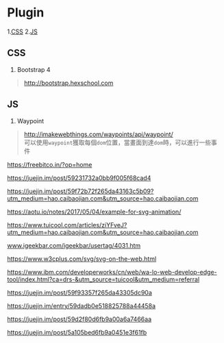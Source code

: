 # Plugin
1.[CSS](#css)
2.[JS](#js)
## <span id="css">CSS</span>
1. Bootstrap 4
> http://bootstrap.hexschool.com

## <span id="js">JS</span>
1. Waypoint
> http://imakewebthings.com/waypoints/api/waypoint/<br>
> 可以使用`waypoint`獲取每個`dom`位置，當畫面到達`dom`時，可以進行一些事件

https://freebitco.in/?op=home

https://juejin.im/post/59231732a0bb9f005f68cad4

https://juejin.im/post/59f72b72f265da43163c5b09?utm_medium=hao.caibaojian.com&utm_source=hao.caibaojian.com

https://aotu.io/notes/2017/05/04/example-for-svg-animation/

https://www.tuicool.com/articles/ziYFveJ?utm_medium=hao.caibaojian.com&utm_source=hao.caibaojian.com

www.igeekbar.com/igeekbar/usertag/4031.htm

https://www.w3cplus.com/svg/svg-on-the-web.html

https://www.ibm.com/developerworks/cn/web/wa-lo-web-develop-edge-tool/index.html?ca=drs-&utm_source=tuicool&utm_medium=referral

https://juejin.im/post/59f93357f265da43305dc90a

https://juejin.im/entry/59dadb0e518825788a44458a

https://juejin.im/post/59d2f80d6fb9a00a6a7466aa

https://juejin.im/post/5a105bed6fb9a0451e3f61fb